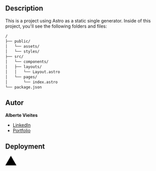 ## Description
This is a project using Astro as a static single generator.
Inside of this project, you'll see the following folders and files:

```
/
├── public/
│   └── assets/
│   └── styles/
├── src/
│   └── components/
│   ├── layouts/
│   │   └── Layout.astro
│   └── pages/
│       └── index.astro
└── package.json
```

## Autor
**Alberte Vieites**

* [LinkedIn](https://www.linkedin.com/in/albertevieites)
* [Portfolio](http://www.albertevieites.com/)

## Deployment
<a href="https://alberte-portfolio.vercel.app/">
  <img height="30" src="./public/images/vercel-icon-dark.svg"/>
</a>